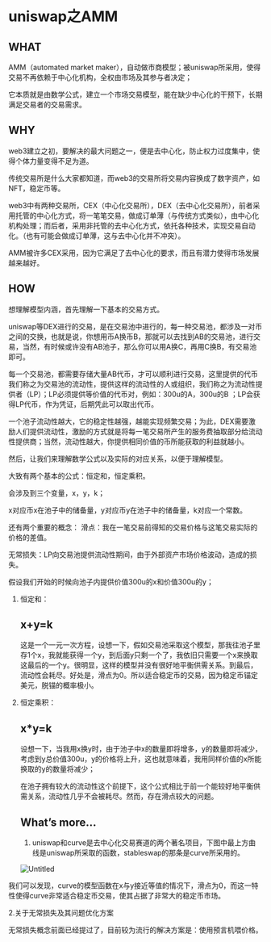 # uniswap之AMM

## WHAT

AMM（automated market maker），自动做市商模型；被uniswap所采用，使得交易不再依赖于中心化机构，全权由市场及其参与者决定；

它本质就是由数学公式，建立一个市场交易模型，能在缺少中心化的干预下，长期满足交易者的交易需求。

## WHY

web3建立之初，要解决的最大问题之一，便是去中心化，防止权力过度集中，使得个体力量变得不足为道。

传统交易所是什么大家都知道，而web3的交易所将交易内容换成了数字资产，如NFT，稳定币等。

web3中有两种交易所，CEX（中心化交易所），DEX（去中心化交易所），前者采用托管的中心化方式，将一笔笔交易，做成订单薄（与传统方式类似），由中心化机构处理；而后者，采用非托管的去中心化方式，依托各种技术，实现交易自动化。（也有可能会做成订单薄，这与去中心化并不冲突）。

AMM被许多CEX采用，因为它满足了去中心化的要求，而且有潜力使得市场发展越来越好。

## HOW

想理解模型内涵，首先理解一下基本的交易方式。

uniswap等DEX进行的交易，是在交易池中进行的，每一种交易池，都涉及一对币之间的交换，也就是说，你想用币A换币B，那就可以去找到AB的交易池，进行交易，当然，有时候或许没有AB池子，那么你可以用A换C，再用C换B，有交易池即可。

每一个交易池，都需要存储大量AB代币，才可以顺利进行交易，这里提供的代币我们称之为交易池的流动性，提供这样的流动性的人或组织，我们称之为流动性提供者（LP）；LP必须提供等价值的代币对，例如：300u的A，300u的B ；LP会获得LP代币，作为凭证，后期凭此可以取出代币。

一个池子流动性越大，它的稳定性越强，越能实现频繁交易；为此，DEX需要激励人们提供流动性，激励的方式就是将每一笔交易所产生的服务费抽取部分给流动性提供商；当然，流动性越大，你提供相同价值的币所能获取的利益就越小。

然后，让我们来理解数学公式以及实际的对应关系，以便于理解模型。

大致有两个基本的公式：恒定和，恒定乘积。

会涉及到三个变量，x，y，k；

x对应币x在池子中的储备量，y对应币y在池子中的储备量，k对应一个常数。

还有两个重要的概念：
滑点：我在一笔交易前得知的交易价格与这笔交易实际的价格的差值。

无常损失：LP向交易池提供流动性期间，由于外部资产市场价格波动，造成的损失。

假设我们开始的时候向池子内提供价值300u的x和价值300u的y；

1. 恒定和：
    
    ## x+y=k
    
    这是一个一元一次方程，设想一下，假如交易池采取这个模型，那我往池子里存1个x，我就能获得一个y，到后面y只剩一个了，我依旧只需要一个x来换取这最后的一个y。很明显，这样的模型并没有很好地平衡供需关系。到最后，流动性会耗尽。好处是，滑点为0。所以适合稳定币的交易，因为稳定币锚定美元，脱锚的概率极小。
    
2. 恒定乘积：
    
    ## x*y=k
    
    设想一下，当我用x换y时，由于池子中x的数量即将增多，y的数量即将减少，考虑到y总价值300u，y的价格将上升，这也就意味着，我用同样价值的x所能换取的y的数量将减少；
    
    在池子拥有较大的流动性这个前提下，这个公式相比于前一个能较好地平衡供需关系，流动性几乎不会被耗尽。然而，存在滑点较大的问题。
    
    ## What’s more…
    
    1. uniswap和curve是去中心化交易赛道的两个著名项目，下图中最上方曲线是uniswap所采取的函数，stableswap的那条是curve所采用的。
    
    ![Untitled](https://s3-us-west-2.amazonaws.com/secure.notion-static.com/2af79706-bf25-4a47-8647-6bd69961b72a/Untitled.png)
    

我们可以发现，curve的模型函数在x与y接近等值的情况下，滑点为0，而这一特性使得curve非常适合稳定币交易，使其占据了非常大的稳定币市场。

2.关于无常损失及其问题优化方案

无常损失概念前面已经提过了，目前较为流行的解决方案是：使用预言机喂价格。
